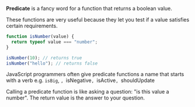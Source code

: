 **Predicate** is a fancy word for a function that returns a boolean value.

These functions are very useful because they let you test if a value satisfies certain requirements.

```js
function isNumber(value) {
  return typeof value === "number";
}

isNumber(10); // returns true
isNumber("hello"); // returns false
```

JavaScript programmers often give predicate functions a name that starts with a verb e.g. `isBig`, `,
`isNegative`, `isActive`, `shouldUpdate

Calling a predicate function is like asking a question: "is this value a number". The return value is the answer to your question.
